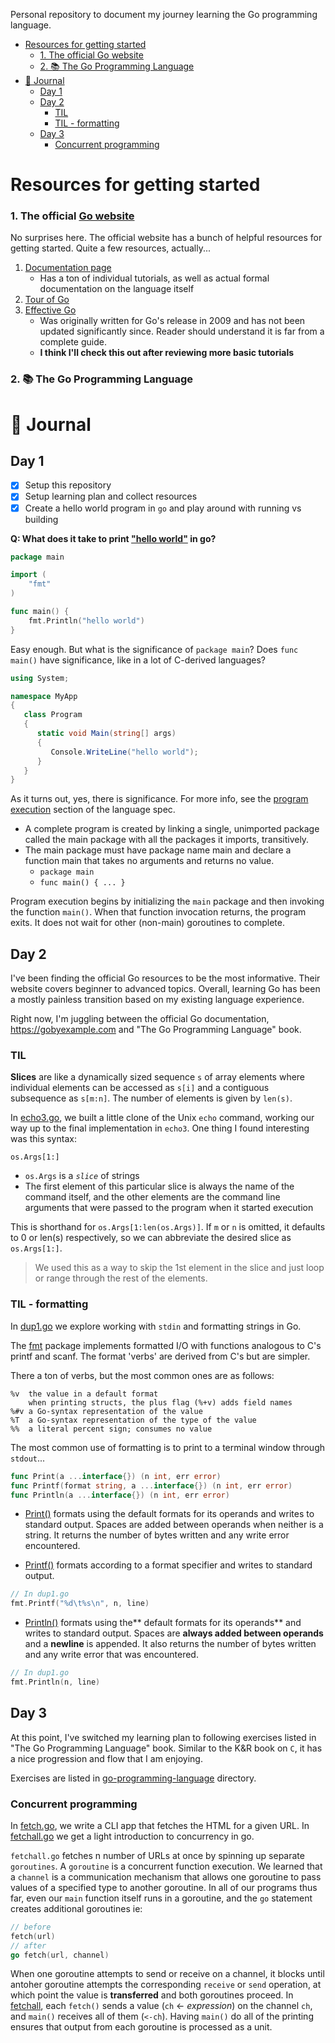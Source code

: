 
Personal repository to document my journey learning the Go programming language.


- [Resources for getting started](#resources-for-getting-started)
    - [1. The official Go website](#1-the-official-go-website)
    - [2. 📚 The Go Programming Language](#2--the-go-programming-language)
- [📓 Journal](#-journal)
  - [Day 1](#day-1)
  - [Day 2](#day-2)
    - [TIL](#til)
    - [TIL - formatting](#til---formatting)
  - [Day 3](#day-3)
    - [Concurrent programming](#concurrent-programming)

# Resources for getting started

### 1. The official [Go website](https://go.dev/)

No surprises here. The official website has a bunch of helpful resources for getting started. Quite a few resources, actually...

1. [Documentation page](https://go.dev/doc/)
   - Has a ton of individual tutorials, as well as actual formal documentation on the language itself
2. [Tour of Go](https://go.dev/tour/)
3. [Effective Go](https://go.dev/doc/effective_go) 
   - Was originally written for Go's release in 2009 and has not been updated significantly since. Reader should understand it is far from a complete guide. 
   - **I think I'll check this out after reviewing more basic tutorials**

### 2. 📚 The Go Programming Language
# 📓 Journal 

## Day 1
  - [x] Setup this repository
  - [x] Setup learning plan and collect resources
  - [x] Create a hello world program in `go` and play around with running vs building

**Q: What does it take to print ["hello world"](go-by-example/1-hello-world.go) in go?**

```go
package main

import (
	"fmt"
)

func main() {
	fmt.Println("hello world")
}
```

Easy enough. But what is the significance of `package main`? Does `func main()` have significance, like in a lot of C-derived languages?

```csharp
using System;

namespace MyApp
{
   class Program
   {
      static void Main(string[] args)
      {
         Console.WriteLine("hello world");
      }
   }
}
```

As it turns out, yes, there is significance. For more info, see the [program execution](https://go.dev/ref/spec#Program_execution) section of the language spec.

* A complete program is created by linking a single, unimported package called the main package with all the packages it imports, transitively.
* The main package must have package name main and declare a function main that takes no arguments and returns no value.
  * `package main`
  * `func main() { ... }`

Program execution begins by initializing the `main` package and then invoking the function `main()`. When that function invocation returns, the program exits. It does not wait for other (non-main) goroutines to complete.


## Day 2 

I've been finding the official Go resources to be the most informative. Their website covers beginner to advanced topics. Overall, learning Go has been a mostly painless transition based on my existing language experience.

Right now, I'm juggling between the official Go documentation, https://gobyexample.com and "The Go Programming Language" book.

### TIL

**Slices** are like a dynamically sized sequence `s` of array elements where individual elements can be accessed as `s[i]` and a contiguous subsequence as `s[m:n]`. The number of elements is given by `len(s)`.

In [echo3.go](go-programming-language/ch1/echo3.go), we built a little clone of the Unix `echo` command, working our way up to the final implementation in `echo3`. One thing I found interesting was this syntax:

`os.Args[1:]`

* `os.Args` is a _`slice`_ of strings
* The first element of this particular slice is always the name of the command itself, and the other elements are the command line arguments that were passed to the program when it started execution
  
This is shorthand for `os.Args[1:len(os.Args)]`. If `m` or `n` is omitted, it defaults to 0 or len(s) respectively, so we can abbreviate the desired slice as `os.Args[1:]`.

> We used this as a way to skip the 1st element in the slice and just loop or range through the rest of the elements.



### TIL - formatting

In [dup1.go](go-programming-language/ch1/dup1.go) we explore working with `stdin` and formatting strings in Go.

The [fmt](https://pkg.go.dev/fmt) package implements formatted I/O with functions analogous to C's printf and scanf. The format 'verbs' are derived from C's but are simpler.

There a ton of verbs, but the most common ones are as follows:

```
%v	the value in a default format
	when printing structs, the plus flag (%+v) adds field names
%#v	a Go-syntax representation of the value
%T	a Go-syntax representation of the type of the value
%%	a literal percent sign; consumes no value
```

The most common use of formatting is to print to a terminal window through `stdout`...

```go
func Print(a ...interface{}) (n int, err error)
func Printf(format string, a ...interface{}) (n int, err error)
func Println(a ...interface{}) (n int, err error)
```

* [Print()](https://pkg.go.dev/fmt#Print) formats using the default formats for its operands and writes to standard output. Spaces are added between operands when neither is a string. It returns the number of bytes written and any write error encountered.

* [Printf()](https://pkg.go.dev/fmt#Printf) formats according to a format specifier and writes to standard output. 

```go
// In dup1.go
fmt.Printf("%d\t%s\n", n, line)
```

* [Println()](https://pkg.go.dev/fmt#Println) formats using the** default formats for its operands** and writes to standard output. Spaces are **always added between operands** and a **newline** is appended. It also returns the number of bytes written and any write error that was encountered.


```go
// In dup1.go
fmt.Println(n, line)
```

## Day 3

At this point, I've switched my learning plan to following exercises listed in "The Go Programming Language" book. Similar to the K&R book on `C`, it has a nice progression and flow that I am enjoying.

Exercises are listed in [go-programming-language](go-programming-language/) directory.

### Concurrent programming

In [fetch.go](go-programming-language/ch1/fetch.go), we write a CLI app that fetches the HTML for a given URL. In [fetchall.go](go-programming-language/ch1/fetchall.go) we get a light introduction to concurrency in go.

`fetchall.go` fetches n number of URLs at once by spinning up separate `goroutines`. A `goroutine` is a concurrent function execution. We learned that a `channel` is a communication mechanism that allows one goroutine to pass values of a specified type to another goroutine. In all of our programs thus far, even our `main` function itself runs in a goroutine, and the `go` statement creates additional goroutines ie: 

```go
// before
fetch(url)
// after  
go fetch(url, channel)
```

When one goroutine attempts to send or receive on a channel, it blocks until antoher goroutine attempts the corresponding `receive` or `send` operation, at which point the value is **transferred** and both goroutines proceed. In [fetchall](go-programming-language/ch1/fetchall.go), each `fetch()` sends a value (`ch` <- _expression_) on the channel `ch`, and `main()` receives all of them (`<-ch`). Having `main()` do all of the printing ensures that output from each goroutine is processed as a unit.